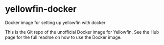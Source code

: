 # yellowfin-docker
Docker image for setting up yellowfin with docker


This is the Git repo of the unofficial Docker image for Yellowfin. See the Hub page for the full readme on how to use the Docker image.
